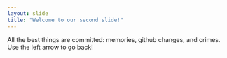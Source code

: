 ```yaml
---
layout: slide
title: "Welcome to our second slide!"
---
```

All the best things are committed: memories, github changes, and crimes.
Use the left arrow to go back!
